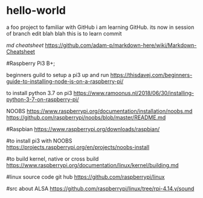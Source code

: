 # hello-world
a foo project to familiar with GitHub
i am learning GitHub. its now in session of branch edit blah blah
this is to learn commit


_md cheatsheet_
https://github.com/adam-p/markdown-here/wiki/Markdown-Cheatsheet


#Raspberry Pi3 B+; 

beginners guild to setup a pi3 up and run
https://thisdavej.com/beginners-guide-to-installing-node-js-on-a-raspberry-pi/

to install python 3.7 on pi3
https://www.ramoonus.nl/2018/06/30/installing-python-3-7-on-raspberry-pi/

NOOBS
https://www.raspberrypi.org/documentation/installation/noobs.md
https://github.com/raspberrypi/noobs/blob/master/README.md

#Raspbian
https://www.raspberrypi.org/downloads/raspbian/

#to install pi3 with NOOBS
https://projects.raspberrypi.org/en/projects/noobs-install

#to build kernel, native or cross build
https://www.raspberrypi.org/documentation/linux/kernel/building.md

#linux source code git hub
https://github.com/raspberrypi/linux

#src about ALSA
https://github.com/raspberrypi/linux/tree/rpi-4.14.y/sound



